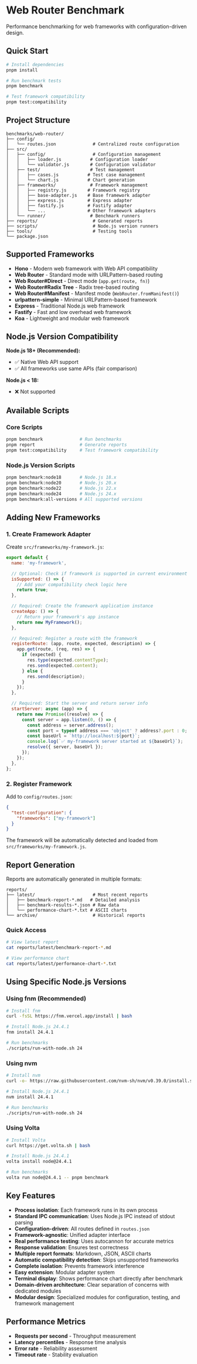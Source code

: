 # Web Router Benchmark

Performance benchmarking for web frameworks with configuration-driven design.

## Quick Start

```bash
# Install dependencies
pnpm install

# Run benchmark tests
pnpm benchmark

# Test framework compatibility
pnpm test:compatibility
```

## Project Structure

```
benchmarks/web-router/
├── config/
│   └── routes.json              # Centralized route configuration
├── src/
│   ├── config/                  # Configuration management
│   │   ├── loader.js           # Configuration loader
│   │   └── validator.js        # Configuration validator
│   ├── test/                   # Test management
│   │   ├── cases.js           # Test case management
│   │   └── chart.js           # Chart generation
│   ├── frameworks/             # Framework management
│   │   ├── registry.js        # Framework registry
│   │   ├── base-adapter.js    # Base framework adapter
│   │   ├── express.js         # Express adapter
│   │   ├── fastify.js         # Fastify adapter
│   │   └── ...                # Other framework adapters
│   └── runner/                 # Benchmark runners
├── reports/                     # Generated reports
├── scripts/                     # Node.js version runners
├── tools/                       # Testing tools
└── package.json
```

## Supported Frameworks

- **Hono** - Modern web framework with Web API compatibility
- **Web Router** - Standard mode with URLPattern-based routing
- **Web Router#Direct** - Direct mode (`app.get(route, fn)`)
- **Web Router#Radix Tree** - Radix tree-based routing
- **Web Router#Manifest** - Manifest mode (`WebRouter.fromManifest()`)
- **urlpattern-simple** - Minimal URLPattern-based framework
- **Express** - Traditional Node.js web framework
- **Fastify** - Fast and low overhead web framework
- **Koa** - Lightweight and modular web framework

## Node.js Version Compatibility

**Node.js 18+ (Recommended):**

- ✅ Native Web API support
- ✅ All frameworks use same APIs (fair comparison)

**Node.js < 18:**

- ❌ Not supported

## Available Scripts

### Core Scripts

```bash
pnpm benchmark              # Run benchmarks
pnpm report                 # Generate reports
pnpm test:compatibility     # Test framework compatibility
```

### Node.js Version Scripts

```bash
pnpm benchmark:node18       # Node.js 18.x
pnpm benchmark:node20       # Node.js 20.x
pnpm benchmark:node22       # Node.js 22.x
pnpm benchmark:node24       # Node.js 24.x
pnpm benchmark:all-versions # All supported versions
```

## Adding New Frameworks

### 1. Create Framework Adapter

Create `src/frameworks/my-framework.js`:

```javascript
export default {
  name: 'my-framework',

  // Optional: Check if framework is supported in current environment
  isSupported: () => {
    // Add your compatibility check logic here
    return true;
  },

  // Required: Create the framework application instance
  createApp: () => {
    // Return your framework's app instance
    return new MyFramework();
  },

  // Required: Register a route with the framework
  registerRoute: (app, route, expected, description) => {
    app.get(route, (req, res) => {
      if (expected) {
        res.type(expected.contentType);
        res.send(expected.content);
      } else {
        res.send(description);
      }
    });
  },

  // Required: Start the server and return server info
  startServer: async (app) => {
    return new Promise((resolve) => {
      const server = app.listen(0, () => {
        const address = server.address();
        const port = typeof address === 'object' ? address?.port : 0;
        const baseUrl = `http://localhost:${port}`;
        console.log(`✅ my-framework server started at ${baseUrl}`);
        resolve({ server, baseUrl });
      });
    });
  },
};
```

### 2. Register Framework

Add to `config/routes.json`:

```json
{
  "test-configuration": {
    "frameworks": ["my-framework"]
  }
}
```

The framework will be automatically detected and loaded from `src/frameworks/my-framework.js`.

## Report Generation

Reports are automatically generated in multiple formats:

```
reports/
├── latest/                      # Most recent reports
│   ├── benchmark-report-*.md   # Detailed analysis
│   ├── benchmark-results-*.json # Raw data
│   └── performance-chart-*.txt # ASCII charts
└── archive/                     # Historical reports
```

### Quick Access

```bash
# View latest report
cat reports/latest/benchmark-report-*.md

# View performance chart
cat reports/latest/performance-chart-*.txt
```

## Using Specific Node.js Versions

### Using fnm (Recommended)

```bash
# Install fnm
curl -fsSL https://fnm.vercel.app/install | bash

# Install Node.js 24.4.1
fnm install 24.4.1

# Run benchmarks
./scripts/run-with-node.sh 24
```

### Using nvm

```bash
# Install nvm
curl -o- https://raw.githubusercontent.com/nvm-sh/nvm/v0.39.0/install.sh | bash

# Install Node.js 24.4.1
nvm install 24.4.1

# Run benchmarks
./scripts/run-with-node.sh 24
```

### Using Volta

```bash
# Install Volta
curl https://get.volta.sh | bash

# Install Node.js 24.4.1
volta install node@24.4.1

# Run benchmarks
volta run node@24.4.1 -- pnpm benchmark
```

## Key Features

- **Process isolation**: Each framework runs in its own process
- **Standard IPC communication**: Uses Node.js IPC instead of stdout parsing
- **Configuration-driven**: All routes defined in `routes.json`
- **Framework-agnostic**: Unified adapter interface
- **Real performance testing**: Uses autocannon for accurate metrics
- **Response validation**: Ensures test correctness
- **Multiple report formats**: Markdown, JSON, ASCII charts
- **Automatic compatibility detection**: Skips unsupported frameworks
- **Complete isolation**: Prevents framework interference
- **Easy extension**: Modular adapter system
- **Terminal display**: Shows performance chart directly after benchmark
- **Domain-driven architecture**: Clear separation of concerns with dedicated modules
- **Modular design**: Specialized modules for configuration, testing, and framework management

## Performance Metrics

- **Requests per second** - Throughput measurement
- **Latency percentiles** - Response time analysis
- **Error rate** - Reliability assessment
- **Timeout rate** - Stability evaluation
